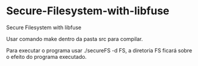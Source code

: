 # Secure-Filesystem-with-libfuse
Secure Filesystem with libfuse


Usar comando make dentro da pasta src para compilar.

Para executar o programa usar ./secureFS -d FS, a diretoria FS ficará sobre o efeito do programa executado.
